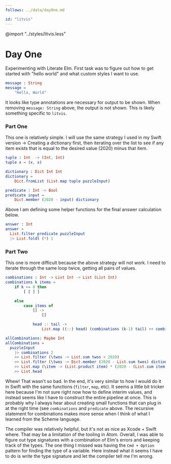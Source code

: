 ```yaml
---
follows: ../data/dayOne.md

id: "litvis"
---
```


@import "../styles/litvis.less"

# Day One

Experimenting with Literate Elm. First task was to figure out how to get started with "hello world" and what custom styles I want to use.

```elm {l r}
message : String
message =
    "Hello, World"
```

It looks like type annotations are necessary for output to be shown. When removing `message: String` above, the output is not shown. This is likely something specific to `litvis`.


### Part One

This one is relatively simple. I will use the same strategy I used in my Swift version -> Creating a dictionary first, then iterating over the list to see if any item exists that is equal to the desired value (2020) minus that item.

```elm {l}
tuple : Int  -> (Int, Int)
tuple x = (x, x)

dictionary : Dict Int Int
dictionary =
    Dict.fromList (List.map tuple puzzleInput)

predicate : Int -> Bool
predicate input =
    Dict.member (2020 - input) dictionary
```

Above I am defining some helper functions for the final answer calculation below.

```elm {l r}
answer : Int
answer =
  List.filter predicate puzzleInput
  |> List.foldl (*) 1
```

### Part Two

This one is more difficult because the above strategy will not work. I need to iterate through the same loop twice, getting all pairs of values.

```elm {l}
combinations : Int -> List Int -> List (List Int)
combinations k items =
    if k <= 0 then
        [ [ ] ]

    else
        case items of
            [] ->
                []

            head :: tail ->
                List.map ((::) head) (combinations (k-1) tail) ++ combinations k tail
```

```elm {l}
allCombinations: Maybe Int
allCombinations =
  puzzleInput
    |> combinations 2
    >> List.filter (\twos -> List.sum twos < 2020)
    >> List.filter (\twos -> Dict.member (2020 - List.sum twos) dictionary)
    >> List.map (\item -> (List.product item) * (2020 - (List.sum item)))
    >> List.head
```

Whew! That wasn't so bad. In the end, it's very similar to how I would do it in Swift with the same functions (`filter`, `map`, etc). It seems a little bit tricker here because I'm not sure right now how to define interim values, and instead seems like I have to construct the entire pipeline at once. This is probably why I always hear about creating small functions that can plug in at the right time (see `combinations` and `predicate` above. The recursive statement for combinations makes more sense when I think of what I learned from the Scheme language.

The compiler was relatively helpful, but it's not as nice as Xcode + Swift where. That may be a limitation of the tooling in Atom. Overall, I was able to figure out type signatures with a combination of Elm's errors and keeping track of the types. The one thing I missed was having the `Cmd + Option` pattern for finding the type of a variable. Here instead what it seems I have to do is write the type signature and let the compiler tell me I'm wrong.
